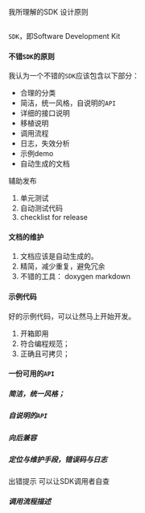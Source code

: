   我所理解的SDK 设计原则



```

```



`SDK`，即Software Development Kit



#### 不错`SDK`的原则

我认为一个不错的`SDK`应该包含以下部分：

- 合理的分类
- 简洁，统一风格，自说明的`API`
- 详细的接口说明
- 移植说明
- 调用流程
- 日志，失效分析
- 示例demo
- 自动生成的文档



辅助发布

1. 单元测试
2. 自动测试代码
3. checklist   for release



#### 文档的维护

1. 文档应该是自动生成的。
2. 精简，减少重复，避免冗余
3. 不错的工具： doxygen markdown

#### 示例代码

好的示例代码，可以让然马上开始开发。

1. 开箱即用
2. 符合编程规范；
3. 正确且可拷贝；

#### 一份可用的`API`

##### 简洁，统一风格；

##### 自说明的`API`

##### 向后兼容

##### 定位与维护手段，错误码与日志

出错提示  可以让SDK调用者自查

##### 调用流程描述







